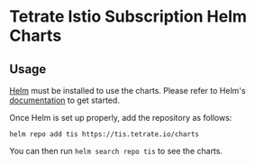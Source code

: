 # Tetrate Istio Subscription Helm Charts

## Usage

[Helm](https://helm.sh) must be installed to use the charts.
Please refer to Helm's [documentation](https://helm.sh/docs/) to get started.

Once Helm is set up properly, add the repository as follows:

```console
helm repo add tis https://tis.tetrate.io/charts
```

You can then run `helm search repo tis` to see the charts.
